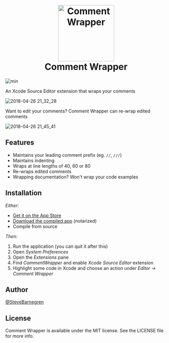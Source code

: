 <h1 align="center">
  <br>
  <img src="https://user-images.githubusercontent.com/6288713/39331806-73c9b56e-499d-11e8-8bb0-b5603de92431.png" alt="Comment Wrapper" width="175">
  <br> Comment Wrapper <br>
</h1>

![min](https://img.shields.io/badge/min-macOS%2011.0-lightgrey.svg)

An Xcode Source Editor extension that wraps your comments

![2018-04-26 21_32_28](https://user-images.githubusercontent.com/6288713/39331053-65ae988e-499b-11e8-874b-7a3058d2cbc0.gif)

Want to edit your comments? Comment Wrapper can re-wrap edited comments

![2018-04-26 21_45_41](https://user-images.githubusercontent.com/6288713/39331056-688bc2a2-499b-11e8-8763-7f80357b827b.gif)


## Features

- Maintains your leading comment prefix (eg. `//`, `///`)
- Maintains indenting
- Wraps at line lengths of 40, 60 or 80
- Re-wraps edited comments
- Wrapping documentation? Won't wrap your code examples

## Installation

*Either:*

- [Get it on the App Store](https://apps.apple.com/gb/app/comment-wrapper-for-xcode/id1377998565?mt=12&itsct=apps_box&itscg=30200)
- [Download the compiled app](https://github.com/SteveBarnegren/XcodeCommentWrapper/releases) (notarized)
- Compile from source

*Then:*

1. Run the application (you can quit it after this)
2. Open *System Preferences*
3. Open the *Extensions* pane
4. Find *CommentWrapper* and enable *Xcode Source Editor* extension
5. Highlight some code in Xcode and choose an action under *Editor -> Comment Wrapper*


## Author

[@SteveBarnegren](https://twitter.com/stevebarnegren)

## License

Comment Wrapper is available under the MIT license. See the LICENSE file for more info.